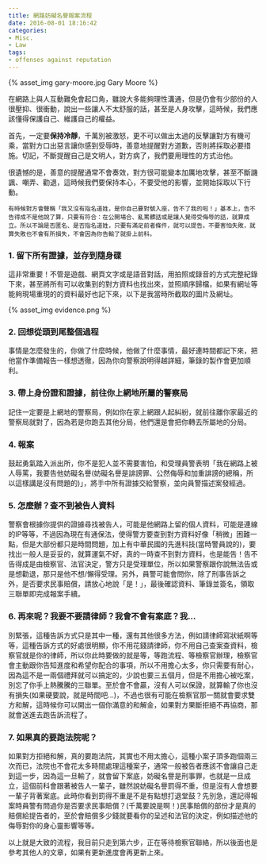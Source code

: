 ```yaml
---
title: 網路妨礙名譽報案流程
date: 2016-08-01 18:16:42
categories:
- Misc.
- Law
tags:
- offenses against reputation
---
```


{% asset_img gary-moore.jpg Gary Moore %}

在網路上與人互動難免會起口角，雖說大多能夠理性溝通，但是仍會有少部份的人很壓抑、很衝動，說出一些讓人不太舒服的話，甚至是人身攻擊，這時候，我們應該懂得保護自己、維護自己的權益。

<!-- more -->

首先，一定要**保持冷靜**，千萬別被激怒，更不可以做出太過的反擊讓對方有機可乘，當對方口出惡言讓你感到受辱時，善意地提醒對方道歉，否則將採取必要措施。切記，不斷提醒自己是文明人，對方病了，我們要用理性的方式治他。

很遺憾的是，善意的提醒通常不會奏效，對方很可能變本加厲地攻擊，甚至不斷譏諷、嘲弄、勸退，這時候我們要保持本心，不要受他的影響，並開始採取以下行動。

`有時候對方會聲稱「我又沒有指名道姓，是你自己要對號入座，告不了我的啦！」基本上，告不告得成不是他說了算，只要有符合：在公開場合、亂罵髒話或是讓人覺得受侮辱的話，就算成立。所以不論是否匿名、是否指名道姓，只要有滿足前者條件，就可以提告。不要害怕失敗，就算失敗也不會有所損失，不會因為你告輸了就掛上前科。`

### 1. 留下所有證據，並存到隨身碟
這非常重要！不管是遊戲、網頁文字或是語音對話，用拍照或錄音的方式完整紀錄下來，甚至將所有可以收集到的對方資料也找出來，並照順序歸檔，如果有網址等能夠現場重現的的資料最好也記下來，以下是我當時所截取的圖片及網址。

{% asset_img evidence.png %}

### 2. 回想從頭到尾整個過程
事情是怎麼發生的，你做了什麼時候，他做了什麼事情，最好連時間都記下來，把他當作準備報告一樣想透徹，因為你向警察說明得越詳細，筆錄的製作會更加順利。

### 3. 帶上身份證和證據，前往你上網地所屬的警察局
記住一定要是上網地的警察局，例如你在家上網跟人起糾紛，就前往離你家最近的警察局就對了，因為若是你跑去其他分局，他們還是會把你轉去所屬地的分局。

### 4. 報案
鼓起勇氣踏入派出所，你不是犯人並不需要害怕，和受理員警表明「我在網路上被人辱罵，我要告他妨礙名譽(妨礙名譽是誹謗罪、公然侮辱和加重誹謗的總稱，所以這樣講是沒有問題的)」，將手中所有證據交給警察，並向員警描述案發經過。

### 5. 怎麼辦？查不到被告人資料
警察會根據你提供的證據尋找被告人，可能是他網路上留的個人資料，可能是連線的IP等等，不過因為現在有通保法，使得警方要查到對方資料好像「稍微」困難一點，但是大部份都只是時間問題，加上有中華民國的先進科技(當時警員說的)，要找出一般人是妥妥的，就算運氣不好，真的一時查不到對方資料，也是能告！告不告得成是由檢察官、法官決定，警方只是受理單位，所以如果警察跟你說無法告或是想勸退，那只是他不想/懶得受理。另外，員警可能會問你，除了刑事告訴之外，是否要求民事賠償，請放心地說「是！」，最後確認資料、筆錄並簽名，領取三聯單即完成報案手續。

### 6. 再來呢？我要不要請律師？我會不會有案底？我...
別緊張，這種告訴方式只是其中一種，還有其他很多方法，例如請律師寫狀紙啊等等，這種告訴方式的好處很明顯，你不用花錢請律師，你不用自己查案查資料，檢察官就是你的律師，所以你此時要做的就是等，等跑流程、等檢察官辦理，檢察官會主動跟你告知進度和希望你配合的事項，所以不用擔心太多，你只需要有耐心，因為這不是一兩個禮拜就可以搞定的，少說也要三五個月，但是不用擔心被吃案，別忘了你手上熱騰騰的三聯單。至於會不會贏，沒有人可以保證，就算輸了你也沒有損失(如果硬要說，就是時間吧...)，不過也很有可能在檢察官那一關就會要求雙方和解，這時候你可以開出一個你滿意的和解金，如果對方果斷拒絕不再協商，那就會送進去跑告訴流程了。

### 7. 如果真的要跑法院呢？
如果對方拒絕和解，真的要跑法院，其實也不用太擔心，這種小案子頂多跑個兩三次而已，法院也不會花太多時間處理這種案子，通常一般被告者應該不會讓自己走到這一步，因為這一旦輸了，就會留下案底，妨礙名譽是刑事罪，也就是一旦成立，這個前科會跟著被告人一輩子，雖然說妨礙名譽罰得不重，但是沒有人會想要一輩子背著案底。此時你看到罰得不重是不是有點想打退堂鼓？先別急，還記得報案時員警有問過你是否要求民事賠償？(千萬要說是啊！)民事賠償的部份才是真的賠償給提告者的，至於會賠償多少錢就要看你的呈述和法官的決定，例如描述他的侮辱對你的身心靈影響等等。

以上就是大致的流程，我目前只走到第六步，正在等待檢察官聯絡，所以後面也是參考其他人的文章，如果有更新進度會再更新上來。


